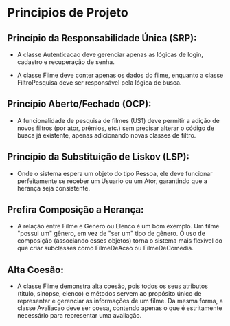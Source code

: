 # Principios de Projeto

## Princípio da Responsabilidade Única (SRP):

- A classe Autenticacao deve gerenciar apenas as lógicas de login, cadastro e recuperação de senha.

- A classe Filme deve conter apenas os dados do filme, enquanto a classe FiltroPesquisa deve ser responsável pela lógica de busca.

## Princípio Aberto/Fechado (OCP):

- A funcionalidade de pesquisa de filmes (US1) deve permitir a adição de novos filtros (por ator, prêmios, etc.) sem precisar alterar o código de busca já existente, apenas adicionando novas classes de filtro.

## Princípio da Substituição de Liskov (LSP):

- Onde o sistema espera um objeto do tipo Pessoa, ele deve funcionar perfeitamente se receber um Usuario ou um Ator, garantindo que a herança seja consistente.


## Prefira Composição a Herança:

- A relação entre Filme e Genero ou Elenco é um bom exemplo. Um filme "possui um" gênero, em vez de "ser um" tipo de gênero. O uso de composição (associando esses objetos) torna o sistema mais flexível do que criar subclasses como FilmeDeAcao ou FilmeDeComedia.

## Alta Coesão:

- A classe Filme demonstra alta coesão, pois todos os seus atributos (título, sinopse, elenco) e métodos servem ao propósito único de representar e gerenciar as informações de um filme. Da mesma forma, a classe Avaliacao deve ser coesa, contendo apenas o que é estritamente necessário para representar uma avaliação.